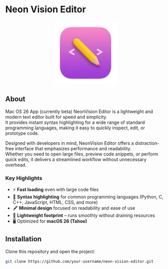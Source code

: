 # Neon Vision Editor

<p align="center">
  <img src="NeonVision%20Editor.png" alt="NeonVision Editor Logo" width="200"/>
</p>

## About

Mac OS 26 App (currently beta)
NeonVision Editor is a lightweight and modern text editor built for speed and simplicity.  
It provides instant syntax highlighting for a wide range of standard programming languages, making it easy to quickly inspect, edit, or prototype code.  

Designed with developers in mind, NeonVision Editor offers a distraction-free interface that emphasizes performance and readability.  
Whether you need to open large files, preview code snippets, or perform quick edits, it delivers a streamlined workflow without unnecessary overhead.  

### Key Highlights
- ⚡ **Fast loading** even with large code files  
- 🎨 **Syntax highlighting** for common programming languages (Python, C, C++, JavaScript, HTML, CSS, and more)  
- 🖋️ **Minimal design** focused on readability and ease of use  
- 🧩 **Lightweight footprint** – runs smoothly without draining resources  
- 🖥️ Optimized for **macOS 26 (Tahoe)**  

## Installation

Clone this repository and open the project:

```bash
git clone https://github.com/your-username/neon-vision-editor.git
